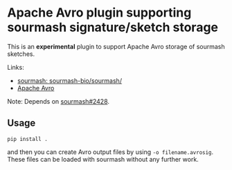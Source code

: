 # Apache Avro plugin supporting sourmash signature/sketch storage

This is an **experimental** plugin to support Apache Avro storage
of sourmash sketches.

Links:
* [sourmash: sourmash-bio/sourmash/](https://github.com/sourmash-bio/sourmash/)
* [Apache Avro](https://avro.apache.org/)

Note: Depends on
[sourmash#2428](https://github.com/sourmash-bio/sourmash/pull/2428).

## Usage

```
pip install .
```

and then you can create Avro output files by using `-o filename.avrosig`.
These files can be loaded with sourmash without any further work.

